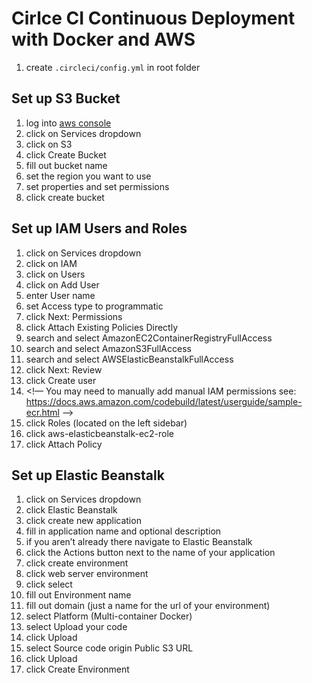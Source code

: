 # Cirlce CI Continuous Deployment with Docker and AWS

1. create `.circleci/config.yml` in root folder

## Set up S3 Bucket

1. log into [aws console](https://console.aws.amazon.com)
1. click on Services dropdown
1. click on S3
1. click Create Bucket
1. fill out bucket name
1. set the region you want to use
1. set properties and set permissions
1. click create bucket

## Set up IAM Users and Roles

1. click on Services dropdown
1. click on IAM
1. click on Users
1. click on Add User
1. enter User name
1. set Access type to programmatic
1. click Next: Permissions
1. click Attach Existing Policies Directly
1. search and select AmazonEC2ContainerRegistryFullAccess
1. search and select AmazonS3FullAccess
1. search and select AWSElasticBeanstalkFullAccess
1. click Next: Review
1. click Create user
1. <!— You may need to manually add manual IAM permissions see: https://docs.aws.amazon.com/codebuild/latest/userguide/sample-ecr.html —>
1. click Roles (located on the left sidebar)
1. click aws-elasticbeanstalk-ec2-role
1. click Attach Policy

## Set up Elastic Beanstalk

1. click on Services dropdown
1. click Elastic Beanstalk
1. click create new application
1. fill in application name and optional description
1. if you aren’t already there navigate to Elastic Beanstalk
1. click the Actions button next to the name of your application
1. click create environment
1. click web server environment
1. click select
1. fill out Environment name
1. fill out domain (just a name for the url of your environment)
1. select Platform (Multi-container Docker)
1. select Upload your code
1. click Upload
1. select Source code origin Public S3 URL
1. click Upload
1. click Create Environment